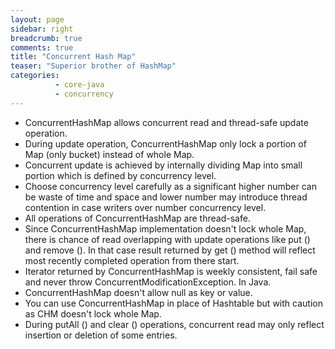 ```yaml
---
layout: page
sidebar: right
breadcrumb: true
comments: true
title: "Concurrent Hash Map"
teaser: "Superior brother of HashMap"
categories:
          - core-java
          - concurrency
---
```

* ConcurrentHashMap allows concurrent read and thread-safe update operation.
* During update operation, ConcurrentHashMap only lock a portion of Map (only bucket) instead of whole Map.
* Concurrent update is achieved by internally dividing Map into small portion which is defined by concurrency level.
* Choose concurrency level carefully as a significant higher number can be waste of time and space and lower number may introduce thread contention in case writers over number concurrency level.
* All operations of ConcurrentHashMap are thread-safe.
* Since ConcurrentHashMap implementation doesn't lock whole Map, there is chance of read overlapping with update operations like put () and remove (). In that case result returned by get () method will reflect most recently completed operation from there start.
* Iterator returned by ConcurrentHashMap is weekly consistent, fail safe and never throw ConcurrentModificationException. In Java.
* ConcurrentHashMap doesn't allow null as key or value.
* You can use ConcurrentHashMap in place of Hashtable but with caution as CHM doesn't lock whole Map.
* During putAll () and clear () operations, concurrent read may only reflect insertion or deletion of some entries.
